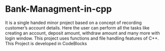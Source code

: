 # Bank-Managment-in-cpp
It is a single handed minor project based on a concept of recording customer’s account details. Here the user can perform all the tasks like creating an account, deposit amount, withdraw amount and many more with login window. This project uses functions and file handling features of C++.
This Project is developed in CodeBlocks

